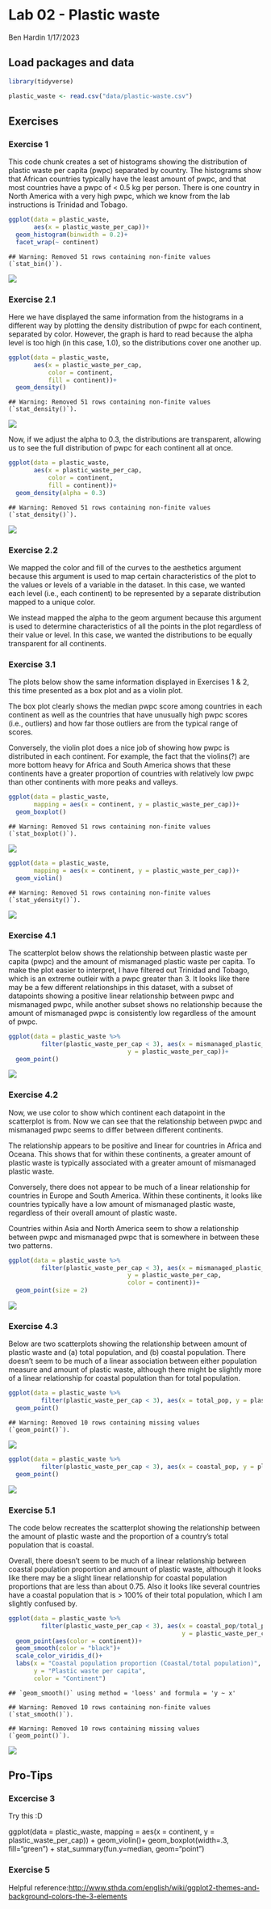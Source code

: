 Lab 02 - Plastic waste
================
Ben Hardin
1/17/2023

## Load packages and data

``` r
library(tidyverse) 
```

``` r
plastic_waste <- read.csv("data/plastic-waste.csv")
```

## Exercises

### Exercise 1

This code chunk creates a set of histograms showing the distribution of
plastic waste per capita (pwpc) separated by country. The histograms
show that African countries typically have the least amount of pwpc, and
that most countries have a pwpc of \< 0.5 kg per person. There is one
country in North America with a very high pwpc, which we know from the
lab instructions is Trinidad and Tobago.

``` r
ggplot(data = plastic_waste,
       aes(x = plastic_waste_per_cap))+
  geom_histogram(binwidth = 0.2)+
  facet_wrap(~ continent)
```

    ## Warning: Removed 51 rows containing non-finite values (`stat_bin()`).

![](lab-02_files/figure-gfm/plastic-waste-continent-1.png)<!-- -->

### Exercise 2.1

Here we have displayed the same information from the histograms in a
different way by plotting the density distribution of pwpc for each
continent, separated by color. However, the graph is hard to read
because the alpha level is too high (in this case, 1.0), so the
distributions cover one another up.

``` r
ggplot(data = plastic_waste,
       aes(x = plastic_waste_per_cap,
           color = continent,
           fill = continent))+
  geom_density()
```

    ## Warning: Removed 51 rows containing non-finite values (`stat_density()`).

![](lab-02_files/figure-gfm/plastic-waste-density-1.png)<!-- -->

Now, if we adjust the alpha to 0.3, the distributions are transparent,
allowing us to see the full distribution of pwpc for each continent all
at once.

``` r
ggplot(data = plastic_waste,
       aes(x = plastic_waste_per_cap,
           color = continent,
           fill = continent))+
  geom_density(alpha = 0.3)
```

    ## Warning: Removed 51 rows containing non-finite values (`stat_density()`).

![](lab-02_files/figure-gfm/plastic-waste-density-new-alpha-1.png)<!-- -->

### Exercise 2.2

We mapped the color and fill of the curves to the aesthetics argument
because this argument is used to map certain characteristics of the plot
to the values or levels of a variable in the dataset. In this case, we
wanted each level (i.e., each continent) to be represented by a separate
distribution mapped to a unique color.

We instead mapped the alpha to the geom argument because this argument
is used to determine characteristics of all the points in the plot
regardless of their value or level. In this case, we wanted the
distributions to be equally transparent for all continents.

### Exercise 3.1

The plots below show the same information displayed in Exercises 1 & 2,
this time presented as a box plot and as a violin plot.

The box plot clearly shows the median pwpc score among countries in each
continent as well as the countries that have unusually high pwpc scores
(i.e., outliers) and how far those outliers are from the typical range
of scores.

Conversely, the violin plot does a nice job of showing how pwpc is
distributed in each continent. For example, the fact that the violins(?)
are more bottom heavy for Africa and South America shows that these
continents have a greater proportion of countries with relatively low
pwpc than other continents with more peaks and valleys.

``` r
ggplot(data = plastic_waste,
       mapping = aes(x = continent, y = plastic_waste_per_cap))+
  geom_boxplot()
```

    ## Warning: Removed 51 rows containing non-finite values (`stat_boxplot()`).

![](lab-02_files/figure-gfm/plastic-waste-violin-1.png)<!-- -->

``` r
ggplot(data = plastic_waste,
       mapping = aes(x = continent, y = plastic_waste_per_cap))+
  geom_violin()
```

    ## Warning: Removed 51 rows containing non-finite values (`stat_ydensity()`).

![](lab-02_files/figure-gfm/plastic-waste-violin-2.png)<!-- -->

### Exercise 4.1

The scatterplot below shows the relationship between plastic waste per
capita (pwpc) and the amount of mismanaged plastic waste per capita. To
make the plot easier to interpret, I have filtered out Trinidad and
Tobago, which is an extreme outleir with a pwpc greater than 3. It looks
like there may be a few different relationships in this dataset, with a
subset of datapoints showing a positive linear relationship between pwpc
and mismanaged pwpc, while another subset shows no relationship because
the amount of mismanaged pwpc is consistently low regardless of the
amount of pwpc.

``` r
ggplot(data = plastic_waste %>%
         filter(plastic_waste_per_cap < 3), aes(x = mismanaged_plastic_waste_per_cap, 
                                 y = plastic_waste_per_cap))+
  geom_point()
```

![](lab-02_files/figure-gfm/plastic-waste-mismanaged-1.png)<!-- -->

### Exercise 4.2

Now, we use color to show which continent each datapoint in the
scatterplot is from. Now we can see that the relationship between pwpc
and mismanaged pwpc seems to differ between different continents.

The relationship appears to be positive and linear for countries in
Africa and Oceana. This shows that for within these continents, a
greater amount of plastic waste is typically associated with a greater
amount of mismanaged plastic waste.

Conversely, there does not appear to be much of a linear relationship
for countries in Europe and South America. Within these continents, it
looks like countries typically have a low amount of mismanaged plastic
waste, regardless of their overall amount of plastic waste.

Countries within Asia and North America seem to show a relationship
between pwpc and mismanaged pwpc that is somewhere in between these two
patterns.

``` r
ggplot(data = plastic_waste %>%
         filter(plastic_waste_per_cap < 3), aes(x = mismanaged_plastic_waste_per_cap, 
                                 y = plastic_waste_per_cap,
                                 color = continent))+
  geom_point(size = 2)
```

![](lab-02_files/figure-gfm/plastic-waste-mismanaged-continent-1.png)<!-- -->

### Exercise 4.3

Below are two scatterplots showing the relationship between amount of
plastic waste and (a) total population, and (b) coastal population.
There doesn’t seem to be much of a linear association between either
population measure and amount of plastic waste, although there might be
slightly more of a linear relationship for coastal population than for
total population.

``` r
ggplot(data = plastic_waste %>%
         filter(plastic_waste_per_cap < 3), aes(x = total_pop, y = plastic_waste_per_cap))+
  geom_point()
```

    ## Warning: Removed 10 rows containing missing values (`geom_point()`).

![](lab-02_files/figure-gfm/plastic-waste-population-total-1.png)<!-- -->

``` r
ggplot(data = plastic_waste %>%
         filter(plastic_waste_per_cap < 3), aes(x = coastal_pop, y = plastic_waste_per_cap))+
  geom_point()
```

![](lab-02_files/figure-gfm/plastic-waste-population-coastal-1.png)<!-- -->

### Exercise 5.1

The code below recreates the scatterplot showing the relationship
between the amount of plastic waste and the proportion of a country’s
total population that is coastal.

Overall, there doesn’t seem to be much of a linear relationship between
coastal population proportion and amount of plastic waste, although it
looks like there may be a slight linear relationship for coastal
population proportions that are less than about 0.75. Also it looks like
several countries have a coastal population that is \> 100% of their
total population, which I am slightly confused by.

``` r
ggplot(data = plastic_waste %>%
         filter(plastic_waste_per_cap < 3), aes(x = coastal_pop/total_pop, 
                                                y = plastic_waste_per_cap))+
  geom_point(aes(color = continent))+
  geom_smooth(color = "black")+
  scale_color_viridis_d()+
  labs(x = "Coastal population proportion (Coastal/total population)",
       y = "Plastic waste per capita",
       color = "Continent")
```

    ## `geom_smooth()` using method = 'loess' and formula = 'y ~ x'

    ## Warning: Removed 10 rows containing non-finite values (`stat_smooth()`).

    ## Warning: Removed 10 rows containing missing values (`geom_point()`).

![](lab-02_files/figure-gfm/recreate-viz-1.png)<!-- -->

## Pro-Tips

### Excercise 3

Try this :D

ggplot(data = plastic_waste, mapping = aes(x = continent, y =
plastic_waste_per_cap)) + geom_violin()+ geom_boxplot(width=.3,
fill=“green”) + stat_summary(fun.y=median, geom=“point”)

### Exercise 5

Helpful
reference:<http://www.sthda.com/english/wiki/ggplot2-themes-and-background-colors-the-3-elements>
